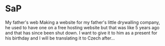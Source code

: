 # SaP
My father's web
Making a website for my father's little drywalling company, he used to have one on a free hosting website but that was like 5 years ago and that has since been shut down. I want to give it to him as a present for his birthday and I will be translating it to Czech after...
